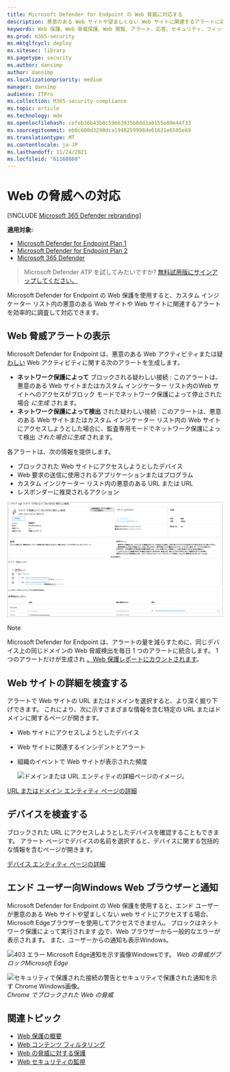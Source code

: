 ```yaml
---
title: Microsoft Defender for Endpoint の Web 脅威に対応する
description: 悪意のある Web サイトや望ましくない Web サイトに関連するアラートに応答します。 Web 脅威保護がエンド ユーザーに Web ブラウザーを介して通知し、通知を受け取Windows理解する
keywords: Web 保護、Web 脅威保護、Web 閲覧、アラート、応答、セキュリティ、フィッシング、マルウェア、悪用、Web サイト、ネットワーク保護、エッジ、Internet Explorer、Chrome、Firefox、Web ブラウザー、通知、エンド ユーザー、Windows 通知、ブロック ページ、
ms.prod: m365-security
ms.mktglfcycl: deploy
ms.sitesec: library
ms.pagetype: security
ms.author: dansimp
author: dansimp
ms.localizationpriority: medium
manager: dansimp
audience: ITPro
ms.collection: M365-security-compliance
ms.topic: article
ms.technology: mde
ms.openlocfilehash: cefeb36b43b0c59663935b0dd3a0155e80e44f33
ms.sourcegitcommit: eb8c600d3298dca1940259998de61621e6505e69
ms.translationtype: MT
ms.contentlocale: ja-JP
ms.lasthandoff: 11/24/2021
ms.locfileid: "61168860"
---
```

# <a name="respond-to-web-threats"></a>Web の脅威への対応

[!INCLUDE [Microsoft 365 Defender rebranding](../../includes/microsoft-defender.md)]

**適用対象:**
- [Microsoft Defender for Endpoint Plan 1](https://go.microsoft.com/fwlink/p/?linkid=2154037)
- [Microsoft Defender for Endpoint Plan 2](https://go.microsoft.com/fwlink/p/?linkid=2154037)
- [Microsoft 365 Defender](https://go.microsoft.com/fwlink/?linkid=2118804)

> Microsoft Defender ATP を試してみたいですか? [無料試用版にサインアップしてください。](https://signup.microsoft.com/create-account/signup?products=7f379fee-c4f9-4278-b0a1-e4c8c2fcdf7e&ru=https://aka.ms/MDEp2OpenTrial?ocid=docs-wdatp-main-abovefoldlink&rtc=1)

Microsoft Defender for Endpoint の Web 保護を使用すると、カスタム インジケーター リスト内の悪意のある Web サイトや Web サイトに関連するアラートを効率的に調査して対応できます。

## <a name="view-web-threat-alerts"></a>Web 脅威アラートの表示

Microsoft Defender for Endpoint は、悪意のある Web アクティビティまたは疑 [わしい](manage-alerts.md) Web アクティビティに関する次のアラートを生成します。

- **ネットワーク保護によって** ブロックされる疑わしい接続 : このアラートは、悪意のある Web サイトまたはカスタム インジケーター リスト内のWeb サイトへのアクセスがブロック モードでネットワーク保護によって停止された場合 *に生成* されます。
- **ネットワーク保護によって検出** された疑わしい接続 : このアラートは、悪意のある Web サイトまたはカスタム インジケーター リスト内の Web サイトにアクセスしようとした場合に、監査専用モードでネットワーク保護によって検出 *された場合に生成* されます。

各アラートは、次の情報を提供します。

- ブロックされた Web サイトにアクセスしようとしたデバイス
- Web 要求の送信に使用されるアプリケーションまたはプログラム
- カスタム インジケーター リスト内の悪意のある URL または URL
- レスポンダーに推奨されるアクション

![Web 脅威保護に関連するアラートのイメージ。](images/wtp-alert.png)

> [!NOTE]
> Microsoft Defender for Endpoint は、アラートの量を減らすために、同じデバイス上の同じドメインの Web 脅威検出を毎日 1 つのアラートに統合します。 1 つのアラートだけが生成され [、Web 保護レポートにカウントされます](web-protection-monitoring.md)。

## <a name="inspect-website-details"></a>Web サイトの詳細を検査する

アラートで Web サイトの URL またはドメインを選択すると、より深く掘り下げできます。 これにより、次に示すさまざまな情報を含む特定の URL またはドメインに関するページが開きます。

- Web サイトにアクセスしようとしたデバイス
- Web サイトに関連するインシデントとアラート
- 組織のイベントで Web サイトが表示された頻度

    ![ドメインまたは URL エンティティの詳細ページのイメージ。](images/wtp-website-details.png)

[URL またはドメイン エンティティ ページの詳細](investigate-domain.md)

## <a name="inspect-the-device"></a>デバイスを検査する

ブロックされた URL にアクセスしようとしたデバイスを確認することもできます。 アラート ページでデバイスの名前を選択すると、デバイスに関する包括的な情報を含むページが開きます。

[デバイス エンティティ ページの詳細](investigate-machines.md)

## <a name="web-browser-and-windows-notifications-for-end-users"></a>エンド ユーザー向Windows Web ブラウザーと通知

Microsoft Defender for Endpoint の Web 保護を使用すると、エンド ユーザーが悪意のある Web サイトや望ましくない web サイトにアクセスする場合、Microsoft Edgeブラウザーを使用してアクセスできません。 ブロックはネットワーク保護によって実行されます [の](network-protection.md)で、Web ブラウザーから一般的なエラーが表示されます。 また、ユーザーからの通知も表示Windows。

![403 エラー Microsoft Edge通知を示す画像Windowsです。 ](images/wtp-browser-blocking-page.png)
*Web の脅威がブロックMicrosoft Edge*

![セキュリティで保護された接続の警告とセキュリティで保護された通知を示す Chrome Windows画像。 ](images/wtp-chrome-browser-blocking-page.png)
*Chrome でブロックされた Web の脅威*

## <a name="related-topics"></a>関連トピック

- [Web 保護の概要](web-protection-overview.md)
- [Web コンテンツ フィルタリング](web-content-filtering.md)
- [Web の脅威に対する保護](web-threat-protection.md)
- [Web セキュリティの監視](web-protection-monitoring.md)
